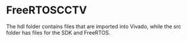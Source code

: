 # FreeRTOSCCTV

The hdl folder contains files that are imported into Vivado, while the src folder has files for the SDK and FreeRTOS.
